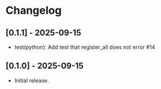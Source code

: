 # Changelog

## [0.1.1] - 2025-09-15

- test(python): Add test that register_all does not error #14

## [0.1.0] - 2025-09-15

- Initial release.

